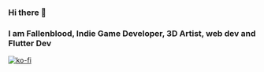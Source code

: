 ### Hi there 👋
### I am Fallenblood, Indie Game Developer, 3D Artist, web dev and Flutter Dev 
[![ko-fi](https://ko-fi.com/img/githubbutton_sm.svg)](https://ko-fi.com/V7V0811KS)
